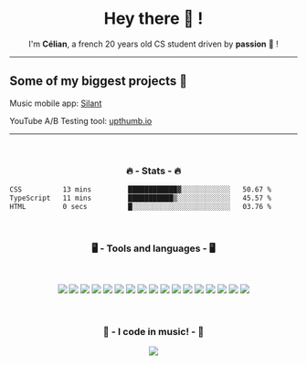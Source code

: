 <h1 align="center">Hey there 👋 !</h1>

<p align="center">I'm <b>Célian</b>, a french 20 years old CS student driven by <b>passion</b> 👀 !</p>

***

## Some of my biggest projects 🚀

Music mobile app: [Silant](https://silant.net)

YouTube A/B Testing tool: [upthumb.io](https://upthumb.io)

***

</br>

<h3 align="center">🔥 - Stats - 🔥</h3>

<!--START_SECTION:waka-->

```txt
CSS          13 mins         ████████████▓░░░░░░░░░░░░   50.67 %
TypeScript   11 mins         ███████████▒░░░░░░░░░░░░░   45.57 %
HTML         0 secs          █░░░░░░░░░░░░░░░░░░░░░░░░   03.76 %
```

<!--END_SECTION:waka-->

</br>

<h3 align="center">🖥️ - Tools and languages - 🖥️</h3>
</br>
<p align="center"> 
  <img src="https://img.shields.io/badge/JavaScript-323330?style=for-the-badge&logo=javascript&logoColor=F7DF1E"/> 
  <img src="https://img.shields.io/badge/TypeScript-007ACC?style=for-the-badge&logo=typescript&logoColor=white"/> 
  <img src="https://img.shields.io/badge/Node.js-43853D?style=for-the-badge&logo=node.js&logoColor=white"/> 
  <img src="https://img.shields.io/badge/React-20232A?style=for-the-badge&logo=react&logoColor=61DAFB"/> 
  <img src="https://img.shields.io/badge/React_Native-20232A?style=for-the-badge&logo=react&logoColor=61DAFB"/> 
  <img src="https://img.shields.io/badge/Vue.js-35495E?style=for-the-badge&logo=vue.js&logoColor=4FC08D"/> 
  <img src="https://img.shields.io/badge/Unity-100000?style=for-the-badge&logo=unity&logoColor=white"/> 
  <img src="https://img.shields.io/badge/Flask-000000?style=for-the-badge&logo=flask&logoColor=white"/> 
  <img src="https://img.shields.io/badge/PHP-777BB4?style=for-the-badge&logo=php&logoColor=white"/> 
  <img src="https://img.shields.io/badge/Java-ED8B00?style=for-the-badge&logo=java&logoColor=white"/> 
  <img src="https://img.shields.io/badge/C%23-239120?style=for-the-badge&logo=c-sharp&logoColor=white"/> 
  <img src="https://img.shields.io/badge/C-00599C?style=for-the-badge&logo=c&logoColor=white"/> 
  <img src="https://img.shields.io/badge/MySQL-00000F?style=for-the-badge&logo=mysql&logoColor=white"/> 
  <img src="https://img.shields.io/badge/Shell_Script-121011?style=for-the-badge&logo=gnu-bash&logoColor=white"/> 
  <img src="https://img.shields.io/badge/Python-14354C?style=for-the-badge&logo=python&logoColor=white"/> 
  <img src="https://img.shields.io/badge/HTML5-E34F26?style=for-the-badge&logo=html5&logoColor=white"/> 
  <img src="https://img.shields.io/badge/CSS3-1572B6?style=for-the-badge&logo=css3&logoColor=white"/> 
</p>

</br>

<h3 align="center">🎹 - I code in music! - 🎹</h3>

<p align="center">
 <img src="https://spotify-github-profile.vercel.app/api/view?uid=f8t9vent1fukbzcl5634dsw12&cover_image=true&theme=novatorem" />
</p>

